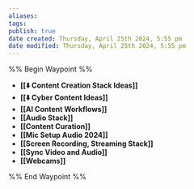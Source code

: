 ```yaml
---
aliases: 
tags: 
publish: true
date created: Thursday, April 25th 2024, 5:55 pm
date modified: Thursday, April 25th 2024, 5:55 pm
---
```

%% Begin Waypoint %%
- **[[⬇️ Content Creation Stack Ideas]]**
- **[[⬇️ Cyber Content Ideas]]**
- **[[AI Content Workflows]]**
- **[[Audio Stack]]**
- **[[Content Curation]]**
- **[[Mic Setup Audio 2024]]**
- **[[Screen Recording, Streaming Stack]]**
- **[[Sync Video and Audio]]**
- **[[Webcams]]**

%% End Waypoint %%